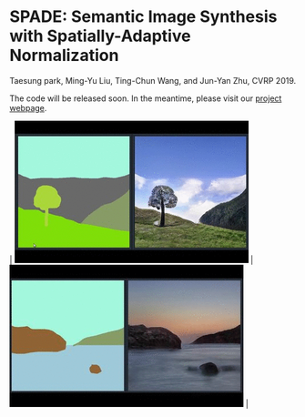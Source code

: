 # SPADE: Semantic Image Synthesis with Spatially-Adaptive Normalization

Taesung park, Ming-Yu Liu, Ting-Chun Wang, and Jun-Yan Zhu, CVRP 2019. 

The code will be released soon. In the meantime, please visit our [project webpage](https://nvlabs.github.io/SPADE/).

| ![GauGAN demo](./docs/images/treepond.gif) | ![GauGAN demo](./docs/images/ocean.gif) |


